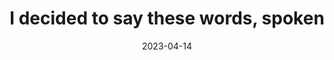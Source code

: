 ---
title: "I decided to say these words, spoken"
date: 2023-04-14
spoken: /assets/content/spoken/i-decided-to-say-these-words.m4a/i-decided-to-say-these-words.m4a
type: spoken
---